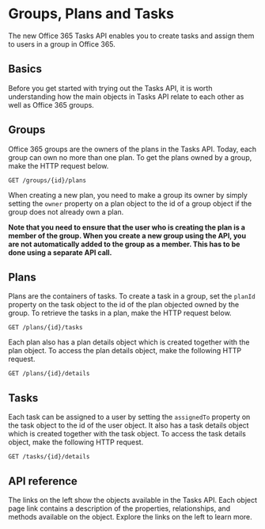 # Groups, Plans and Tasks
The new Office 365 Tasks API enables you to create tasks and assign them to users in a group in Office 365.

## Basics
Before you get started with trying out the Tasks API, it is worth understanding how the main objects in Tasks API relate to each other as well as Office 365 groups.

## Groups
Office 365 groups are the owners of the plans in the Tasks API.
Today, each group can own no more than one plan.
To get the plans owned by a group, make the HTTP request below.

```http
GET /groups/{id}/plans
```
When creating a new plan, you need to make a group its owner by simply setting the `owner` property on a plan object to the id of a group object if the group does not already own a plan. 

**Note that you need to ensure that the user who is creating the plan is a member of the group. When you create a new group using the API, you are not automatically added to the group as a member. This has to be done using a separate API call.** 

## Plans
Plans are the containers of tasks. 
To create a task in a group, set the `planId` property on the task object to the id of the plan objected owned by the group.
To retrieve the tasks in a plan, make the HTTP request below.

```http
GET /plans/{id}/tasks
```
Each plan also has a plan details object which is created together with the plan object. 
To access the plan details object, make the following HTTP request.

```http
GET /plans/{id}/details
```

## Tasks
Each task can be assigned to a user by setting the `assignedTo` property on the task object to the id of the user object. 
It also has a task details object which is created together with the task object. 
To access the task details object, make the following HTTP request.

```http
GET /tasks/{id}/details
```

## API reference
The links on the left show the objects available in the Tasks API. 
Each object page link contains a description of the properties, relationships, and methods available on the object.
Explore the links on the left to learn more.